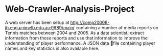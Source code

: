 # Web-Crawler-Analysis-Project
A web server has been setup at http://comp20008-jh.eng.unimelb.edu.au:9889/main/ containing a number of media reports on Tennis matches between 2004 and 2005. As a data scientist, extract information from those reports and use that information to improve the understanding of player performance. A JSON data file containing player names and key statistics is also available here.
